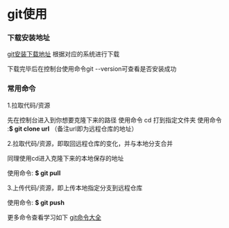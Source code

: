 # git使用

### 下载安装地址

[git安装下载地址](http://git-scm.com/downloads)
根据对应的系统进行下载

下载完毕后在控制台使用命令git --version可查看是否安装成功

### 常用命令

1.拉取代码/资源

先在控制台进入到你想要克隆下来的路径
使用命令 cd  打到指定文件夹
使用命令 :**$ git clone url** （备注url即为远程仓库的地址）

2.拉取代码/资源，即取回远程仓库的变化，并与本地分支合并

同理使用cd进入克隆下来的本地保存的地址

使用命令: **$ git pull**

3.上传代码/资源，即上传本地指定分支到远程仓库

使用命令: **$ git push**

更多命令查看学习如下
[git命令大全](https://www.ruanyifeng.com/blog/2015/12/git-cheat-sheet.html)
